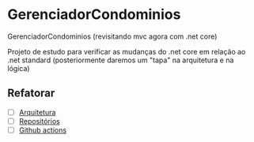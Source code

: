 # GerenciadorCondominios
GerenciadorCondominios (revisitando mvc agora com .net core)

Projeto de estudo para verificar as mudanças do .net core em relação ao .net standard (posteriormente daremos um "tapa" na arquitetura e na lógica)

## Refatorar

- [ ] [Arquitetura](https://github.com/dunirvana/GerenciadorCondominios/issues/1)
- [ ] [Repositórios](https://github.com/dunirvana/GerenciadorCondominios/issues/2)
- [ ] [Github actions](https://github.com/dunirvana/GerenciadorCondominios/issues/3)
